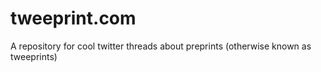 # tweeprint.com 

A repository for cool twitter threads about preprints (otherwise known as tweeprints)
